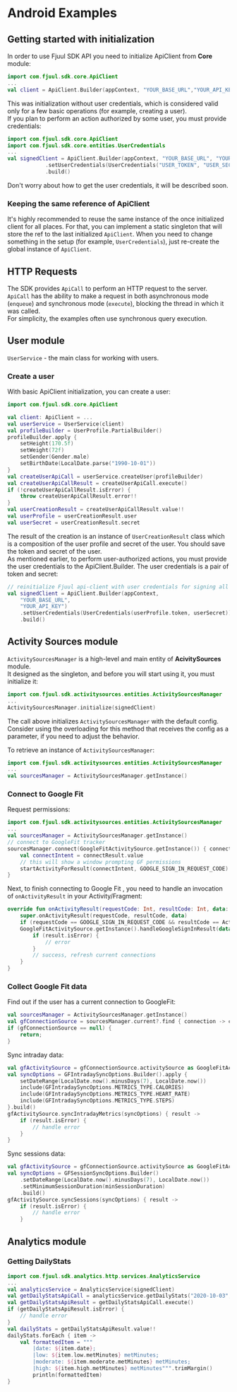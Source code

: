 # Android Examples

## Getting started with initialization
In order to use Fjuul SDK API you need to initialize ApiClient from **Core** module:

``` kotlin
import com.fjuul.sdk.core.ApiClient
...
val client = ApiClient.Builder(appContext, "YOUR_BASE_URL","YOUR_API_KEY").build()
```
This was initialization without user credentials, which is considered valid only for a few basic operations (for example, creating a user).  
If you plan to perform an action authorized by some user, you must provide credentials:
``` kotlin
import com.fjuul.sdk.core.ApiClient
import com.fjuul.sdk.core.entities.UserCredentials
...
val signedClient = ApiClient.Builder(appContext, "YOUR_BASE_URL", "YOUR_API_KEY")
            .setUserCredentials(UserCredentials("USER_TOKEN", "USER_SECRET"))
            .build()
```
Don't worry about how to get the user credentials, it will be described soon.

### Keeping the same reference of ApiClient
It's highly recommended to reuse the same instance of the once initialized client for all places. For that, you can implement a static singleton that will store the ref to the last initialized `ApiClient`. When you need to change something in the setup (for example, `UserCredentials`), just re-create the global instance of `ApiClient`.

## HTTP Requests
The SDK provides `ApiCall` to perform an HTTP request to the server. `ApiСall` has the ability to make a request in both asynchronous mode (`enqueue`) and synchronous mode (`execute`), blocking the thread in which it was called.  
For simplicity, the examples often use synchronous query execution.

## User module
`UserService` - the main class for working with users.

### Create a user
With basic ApiClient initialization, you can create a user: 
```kotlin
import com.fjuul.sdk.core.ApiClient

val client: ApiClient = ...
val userService = UserService(client)
val profileBuilder = UserProfile.PartialBuilder()
profileBuilder.apply {
    setHeight(170.5f)
    setWeight(72f)
    setGender(Gender.male)
    setBirthDate(LocalDate.parse("1990-10-01"))
}
val createUserApiCall = userService.createUser(profileBuilder)
val createUserApiCallResult = createUserApiCall.execute()
if (!createUserApiCallResult.isError) {
    throw createUserApiCallResult.error!!
}
val userCreationResult = createUserApiCallResult.value!!
val userProfile = userCreationResult.user
val userSecret = userCreationResult.secret
```
The result of the creation is an instance of `UserCreationResult` class which is a composition of the user profile and secret of the user. You should save the token and secret of the user.  
As mentioned earlier, to perform user-authorized actions, you must provide the user credentials to the ApiClient.Builder. The user credentials is a pair of token and secret:
```kotlin
// reinitialize Fjuul api-client with user credentials for signing all user authorized HTTP requests
val signedClient = ApiClient.Builder(appContext,
    "YOUR_BASE_URL",
    "YOUR_API_KEY")
    .setUserCredentials(UserCredentials(userProfile.token, userSecret))
    .build()
```

## Activity Sources module
`ActivitySourcesManager` is a high-level and main entity of **AcivitySources** module.  
It designed as the singleton, and before you will start using it, you must initialize it:
```kotlin
import com.fjuul.sdk.activitysources.entities.ActivitySourcesManager
...
ActivitySourcesManager.initialize(signedClient)
```
The call above initializes `ActivitySourcesManager` with the default config.  Consider using the overloading for this method that receives the config as a parameter, if you need to adjust the behavior.

To retrieve an instance of `ActivitySourcesManager`:
```kotlin
import com.fjuul.sdk.activitysources.entities.ActivitySourcesManager
...
val sourcesManager = ActivitySourcesManager.getInstance()
```

### Connect to Google Fit
Request permissions:
```kotlin
import com.fjuul.sdk.activitysources.entities.ActivitySourcesManager
...
val sourcesManager = ActivitySourcesManager.getInstance()
// connect to GoogleFit tracker
sourcesManager.connect(GoogleFitActivitySource.getInstance()) { connectResult ->
    val connectIntent = connectResult.value
    // this will show a window prompting GF permissions
    startActivityForResult(connectIntent, GOOGLE_SIGN_IN_REQUEST_CODE)
}
```
Next, to finish connecting to Google Fit , you need to handle an invocation of  `onActivityResult` in your Activity/Fragment:
```kotlin
override fun onActivityResult(requestCode: Int, resultCode: Int, data: Intent?) {
    super.onActivityResult(requestCode, resultCode, data)
    if (requestCode == GOOGLE_SIGN_IN_REQUEST_CODE && resultCode == Activity.RESULT_OK && data != null) {
    GoogleFitActivitySource.getInstance().handleGoogleSignInResult(data) { result ->
        if (result.isError) {
            // error
        }
        // success, refresh current connections
    }
}
```

### Collect Google Fit data
Find out if the user has a current connection to GoogleFit:
```kotlin
val sourcesManager = ActivitySourcesManager.getInstance()
val gfConnectionSource = sourcesManager.current?.find { connection -> connection.activitySource is GoogleFitActivitySource }
if (gfConnectionSource == null) {
    return;
}
```
Sync intraday data:
```kotlin
val gfActivitySource = gfConnectionSource.activitySource as GoogleFitActivitySource;
val syncOptions = GFIntradaySyncOptions.Builder().apply {
    setDateRange(LocalDate.now().minusDays(7), LocalDate.now())
    include(GFIntradaySyncOptions.METRICS_TYPE.CALORIES)
    include(GFIntradaySyncOptions.METRICS_TYPE.HEART_RATE)
    include(GFIntradaySyncOptions.METRICS_TYPE.STEPS)
}.build()
gfActivitySource.syncIntradayMetrics(syncOptions) { result ->
    if (result.isError) {
        // handle error
    }
}
```
Sync sessions data:
```kotlin
val gfActivitySource = gfConnectionSource.activitySource as GoogleFitActivitySource;
val syncOptions = GFSessionSyncOptions.Builder()
    .setDateRange(LocalDate.now().minusDays(7), LocalDate.now())
    .setMinimumSessionDuration(minSessionDuration)
    .build()
gfActivitySource.syncSessions(syncOptions) { result ->
    if (result.isError) {
        // handle error
    }
```

## Analytics module
### Getting DailyStats
```kotlin
import com.fjuul.sdk.analytics.http.services.AnalyticsService
...
val analyticsService = AnalyticsService(signedClient)
val getDailyStatsApiCall = analyticsService.getDailyStats("2020-10-03", "2020-10-20")
val getDailyStatsApiResult = getDailyStatsApiCall.execute()
if (getDailyStatsApiResult.isError) {
    // handle error
}
val dailyStats = getDailyStatsApiResult.value!!
dailyStats.forEach { item ->
    val formattedItem = """
        |date: ${item.date};
        |low: ${item.low.metMinutes} metMinutes;
        |moderate: ${item.moderate.metMinutes} metMinutes;
        |high: ${item.high.metMinutes} metMinutes""".trimMargin()
        println(formattedItem)
}
```
